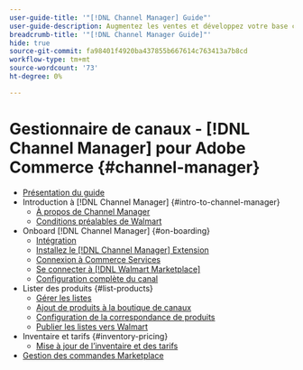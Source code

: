 ```yaml
---
user-guide-title: '"[!DNL Channel Manager] Guide"'
user-guide-description: Augmentez les ventes et développez votre base client en intégrant Adobe Commerce ou Magento Open Source à votre [!DNL Walmart Marketplace Seller Central] compte .
breadcrumb-title: '"[!DNL Channel Manager Guide]"'
hide: true
source-git-commit: fa98401f4920ba437855b667614c763413a7b8cd
workflow-type: tm+mt
source-wordcount: '73'
ht-degree: 0%

---
```



# Gestionnaire de canaux - [!DNL Channel Manager] pour Adobe Commerce {#channel-manager}

- [Présentation du guide](guide-overview.md)
- Introduction à [!DNL Channel Manager] {#intro-to-channel-manager}
   - [À propos de Channel Manager](overview.md)
   - [Conditions préalables de Walmart](walmart-prerequisites.md)
- Onboard [!DNL Channel Manager] {#on-boarding}
   - [Intégration](onboard.md)
   - [Installez le [!DNL Channel Manager] Extension](install.md)
   - [Connexion à Commerce Services](connect.md)
   - [Se connecter à [!DNL Walmart Marketplace]](connect-marketplace.md)
   - [Configuration complète du canal](complete-store-setup.md)
- Lister des produits {#list-products}
   - [Gérer les listes](manage-listings.md)
   - [Ajout de produits à la boutique de canaux](add-products-to-connected-channel.md)
   - [Configuration de la correspondance de produits](map-product-attributes-for-matching.md)
   - [Publier les listes vers Walmart](publish-listings-to-marketplace.md)
- Inventaire et tarifs {#inventory-pricing}
   - [Mise à jour de l’inventaire et des tarifs](inventory-and-price-updates.md)
- [Gestion des commandes Marketplace](manage-orders.md)
